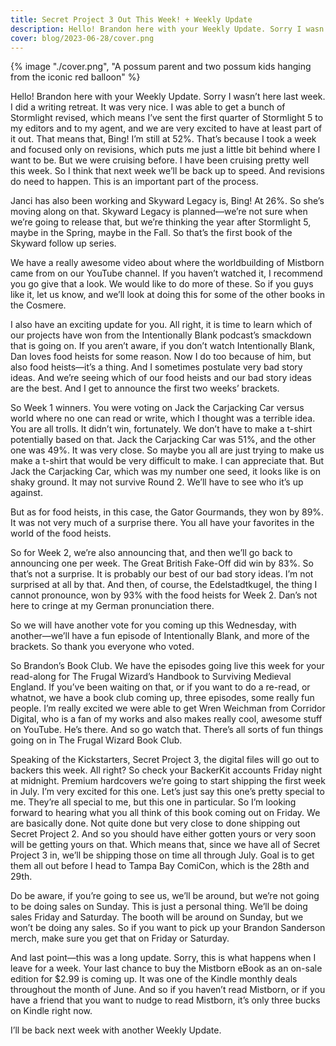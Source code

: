 ```yaml
---
title: Secret Project 3 Out This Week! + Weekly Update
description: Hello! Brandon here with your Weekly Update. Sorry I wasn’t here last week. I did a writing retreat. It was very nice. I was able to get a bunch of Stormlight revised, which means I’ve sent the first quarter of Stormlight 5 to my editors and to my agent, and we are very excited to have at least part of it out.
cover: blog/2023-06-28/cover.png
---
```


{% image "./cover.png", "A possum parent and two possum kids hanging from the iconic red balloon" %}

Hello! Brandon here with your Weekly Update. Sorry I wasn’t here last week. I did a writing retreat. It was very nice. I was able to get a bunch of Stormlight revised, which means I’ve sent the first quarter of Stormlight 5 to my editors and to my agent, and we are very excited to have at least part of it out. That means that, Bing! I’m still at 52%. That’s because I took a week and focused only on revisions, which puts me just a little bit behind where I want to be. But we were cruising before. I have been cruising pretty well this week. So I think that next week we’ll be back up to speed. And revisions do need to happen. This is an important part of the process.

Janci has also been working and Skyward Legacy is, Bing! At 26%. So she’s moving along on that. Skyward Legacy is planned—we’re not sure when we’re going to release that, but we’re thinking the year after Stormlight 5, maybe in the Spring, maybe in the Fall. So that’s the first book of the Skyward follow up series.

We have a really awesome video about where the worldbuilding of Mistborn came from on our YouTube channel. If you haven’t watched it, I recommend you go give that a look. We would like to do more of these. So if you guys like it, let us know, and we’ll look at doing this for some of the other books in the Cosmere.

I also have an exciting update for you. All right, it is time to learn which of our projects have won from the Intentionally Blank podcast’s smackdown that is going on. If you aren’t aware, if you don’t watch Intentionally Blank, Dan loves food heists for some reason. Now I do too because of him, but also food heists—it’s a thing. And I sometimes postulate very bad story ideas. And we’re seeing which of our food heists and our bad story ideas are the best. And I get to announce the first two weeks’ brackets.

So Week 1 winners. You were voting on Jack the Carjacking Car versus world where no one can read or write, which I thought was a terrible idea. You are all trolls. It didn’t win, fortunately. We don’t have to make a t-shirt potentially based on that. Jack the Carjacking Car was 51%, and the other one was 49%. It was very close. So maybe you all are just trying to make us make a t-shirt that would be very difficult to make. I can appreciate that. But Jack the Carjacking Car, which was my number one seed, it looks like is on shaky ground. It may not survive Round 2. We’ll have to see who it’s up against.

But as for food heists, in this case, the Gator Gourmands, they won by 89%. It was not very much of a surprise there. You all have your favorites in the world of the food heists.

So for Week 2, we’re also announcing that, and then we’ll go back to announcing one per week. The Great British Fake-Off did win by 83%. So that’s not a surprise. It is probably our best of our bad story ideas. I’m not surprised at all by that. And then, of course, the Edelstadtkugel, the thing I cannot pronounce, won by 93% with the food heists for Week 2. Dan’s not here to cringe at my German pronunciation there.

So we will have another vote for you coming up this Wednesday, with another—we’ll have a fun episode of Intentionally Blank, and more of the brackets. So thank you everyone who voted.

So Brandon’s Book Club. We have the episodes going live this week for your read-along for The Frugal Wizard’s Handbook to Surviving Medieval England. If you’ve been waiting on that, or if you want to do a re-read, or whatnot, we have a book club coming up, three episodes, some really fun people. I’m really excited we were able to get Wren Weichman from Corridor Digital, who is a fan of my works and also makes really cool, awesome stuff on YouTube. He’s there. And so go watch that. There’s all sorts of fun things going on in The Frugal Wizard Book Club.

Speaking of the Kickstarters, Secret Project 3, the digital files will go out to backers this week. All right? So check your BackerKit accounts Friday night at midnight. Premium hardcovers we’re going to start shipping the first week in July. I’m very excited for this one. Let’s just say this one’s pretty special to me. They’re all special to me, but this one in particular. So I’m looking forward to hearing what you all think of this book coming out on Friday. We are basically done. Not quite done but very close to done shipping out Secret Project 2. And so you should have either gotten yours or very soon will be getting yours on that. Which means that, since we have all of Secret Project 3 in, we’ll be shipping those on time all through July. Goal is to get them all out before I head to Tampa Bay ComiCon, which is the 28th and 29th.

Do be aware, if you’re going to see us, we’ll be around, but we’re not going to be doing sales on Sunday. This is just a personal thing. We’ll be doing sales Friday and Saturday. The booth will be around on Sunday, but we won’t be doing any sales. So if you want to pick up your Brandon Sanderson merch, make sure you get that on Friday or Saturday.

And last point—this was a long update. Sorry, this is what happens when I leave for a week. Your last chance to buy the Mistborn eBook as an on-sale edition for $2.99 is coming up. It was one of the Kindle monthly deals throughout the month of June. And so if you haven’t read Mistborn, or if you have a friend that you want to nudge to read Mistborn, it’s only three bucks on Kindle right now.

I’ll be back next week with another Weekly Update.

